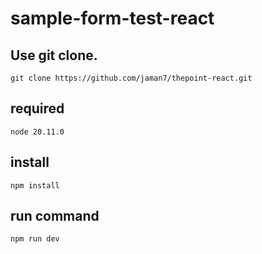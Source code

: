 # sample-form-test-react

## Use git clone.

```
git clone https://github.com/jaman7/thepoint-react.git
```

## required

```
node 20.11.0
```

## install

```
npm install
```

## run command

```
npm run dev
```
